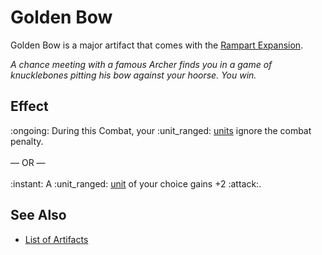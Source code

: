 # Golden Bow

Golden Bow is a major artifact that comes with the [Rampart Expansion](../content.md).

*A chance meeting with a famous Archer finds you in a game of knucklebones pitting his bow against your hoorse. You win.*


## Effect

:ongoing: During this Combat, your :unit_ranged: [units](units.md) ignore the combat penalty.<br><br>— OR —<br><br>:instant: A :unit_ranged: [unit](units.md) of your choice gains +2 :attack:.


## See Also

- [List of Artifacts](../artifacts.md)
